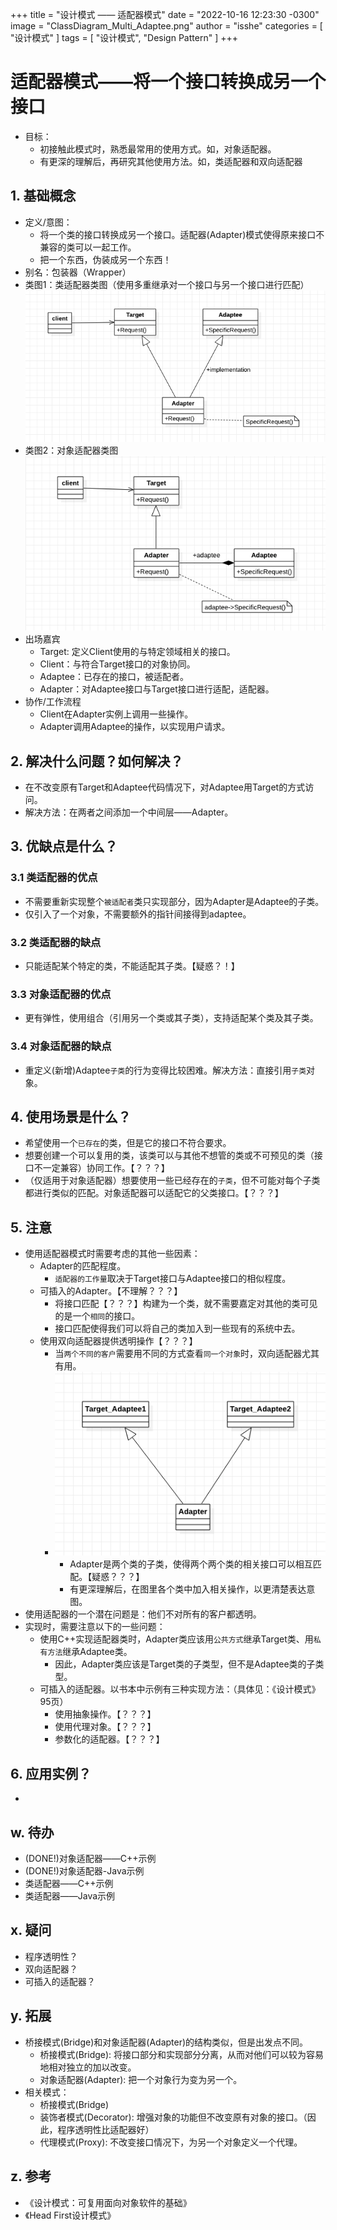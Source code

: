 +++
title = "设计模式 —— 适配器模式"
date = "2022-10-16 12:23:30 -0300"
image = "ClassDiagram_Multi_Adaptee.png"
author = "isshe"
categories = [ "设计模式" ]
tags = [ "设计模式", "Design Pattern" ]
+++


# 适配器模式——将一个接口转换成另一个接口
* 目标：
    * 初接触此模式时，熟悉最常用的使用方式。如，对象适配器。
    * 有更深的理解后，再研究其他使用方法。如，类适配器和双向适配器
## 1. 基础概念
* 定义/意图：
    * 将一个类的接口转换成另一个接口。适配器(Adapter)模式使得原来接口不兼容的类可以一起工作。
    * 把一个东西，伪装成另一个东西！
* 别名：包装器（Wrapper）
* 类图1：类适配器类图（使用多重继承对一个接口与另一个接口进行匹配）
![类图](ClassDiagram_Class_Adapter.png)
* 类图2：对象适配器类图
![类图](ClassDiagram_Object_Adapter.png)
* 出场嘉宾
    * Target: 定义Client使用的与特定领域相关的接口。
    * Client：与符合Target接口的对象协同。
    * Adaptee：已存在的接口，被适配者。
    * Adapter：对Adaptee接口与Target接口进行适配，适配器。
* 协作/工作流程
    * Client在Adapter实例上调用一些操作。
    * Adapter调用Adaptee的操作，以实现用户请求。

## 2. 解决什么问题？如何解决？
* 在不改变原有Target和Adaptee代码情况下，对Adaptee用Target的方式访问。
* 解决方法：在两者之间添加一个中间层——Adapter。


## 3. 优缺点是什么？
### 3.1 类适配器的优点
* 不需要重新实现整个`被适配者`类只实现部分，因为Adapter是Adaptee的子类。
* 仅引入了一个对象，不需要额外的指针间接得到adaptee。

### 3.2 类适配器的缺点
* 只能适配某个特定的类，不能适配其子类。【疑惑？！】

### 3.3 对象适配器的优点
* 更有弹性，使用组合（引用另一个类或其子类），支持适配某个类及其子类。

### 3.4 对象适配器的缺点
* 重定义(新增)Adaptee`子类`的行为变得比较困难。解决方法：直接引用`子类`对象。

## 4. 使用场景是什么？
* 希望使用一个`已存在`的类，但是它的接口不符合要求。
* 想要创建一个可以复用的类，该类可以与其他不想管的类或不可预见的类（接口不一定兼容）协同工作。【？？？】
* （仅适用于对象适配器）想要使用一些已经存在的`子类`，但不可能对每个子类都进行类似的匹配。对象适配器可以适配它的父类接口。【？？？】


## 5. 注意
* 使用适配器模式时需要考虑的其他一些因素：
    * Adapter的匹配程度。
        * `适配器的工作量`取决于Target接口与Adaptee接口的相似程度。
    * 可插入的Adapter。【不理解？？？】
        * 将接口匹配【？？？】构建为一个类，就不需要嘉定对其他的类可见的是一个`相同`的接口。
        * 接口匹配使得我们可以将自己的类加入到一些现有的系统中去。
    * 使用双向适配器提供透明操作【？？？】
        * 当`两个不同的客户`需要用不同的方式查看`同一个对象`时，双向适配器尤其有用。
        * ![双向适配器](ClassDiagram_Multi_Adaptee.png)
            * Adapter是两个类的子类，使得两个两个类的相关接口可以相互匹配。【疑惑？？？】
            * 有更深理解后，在图里各个类中加入相关操作，以更清楚表达意图。
* 使用适配器的一个潜在问题是：他们不对所有的客户都透明。
* 实现时，需要注意以下的一些问题：
    * 使用C++实现适配器类时，Adapter类应该用`公共方式`继承Target类、用`私有方法`继承Adaptee类。
        * 因此，Adapter类应该是Target类的子类型，但不是Adaptee类的子类型。
    * 可插入的适配器。以书本中示例有三种实现方法：（具体见：《设计模式》95页）
        * 使用抽象操作。【？？？】
        * 使用代理对象。【？？？】
        * 参数化的适配器。【？？？】
## 6. 应用实例？
* 

## w. 待办
* (DONE!)对象适配器——C++示例
* (DONE!)对象适配器-Java示例
* 类适配器——C++示例
* 类适配器——Java示例

## x. 疑问
* 程序透明性？
* 双向适配器？
* 可插入的适配器？

## y. 拓展
* 桥接模式(Bridge)和对象适配器(Adapter)的结构类似，但是出发点不同。
    * 桥接模式(Bridge): 将接口部分和实现部分分离，从而对他们可以较为容易地相对独立的加以改变。
    * 对象适配器(Adapter): 把一个对象行为变为另一个。
* 相关模式：
    * 桥接模式(Bridge)
    * 装饰者模式(Decorator): 增强对象的功能但不改变原有对象的接口。（因此，程序透明性比适配器好）
    * 代理模式(Proxy): 不改变接口情况下，为另一个对象定义一个代理。

## z. 参考
* 《设计模式：可复用面向对象软件的基础》
* 《Head First设计模式》

